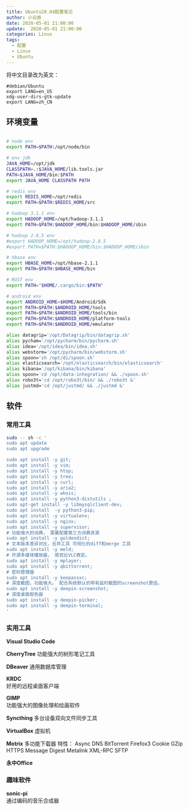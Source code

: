 ```yaml
---
title: Ubuntu20.04配置笔记
author: 小云吞
date: 2020-05-01 21:00:00
update:  2020-05-01 21:00:00
categories: Linux
tags: 
  - 配置
  - Linux
  - Ubuntu
---
```


将中文目录改为英文：

    #debian/Ubuntu
    export LANG=en_US
    xdg-user-dirs-gtk-update
    export LANG=zh_CN

## 环境变量

```bash

# node env
export PATH=$PATH:/opt/node/bin

# env jdk
JAVA_HOME=/opt/jdk
CLASSPATH=.:$JAVA_HOME/lib.tools.jar
PATH=$JAVA_HOME/bin:$PATH
export JAVA_HOME CLASSPATH PATH

# redis env
export REDIS_HOME=/opt/redis
export PATH=$PATH:$REDIS_HOME/src

# hadoop 3.1.1 env
export HADOOP_HOME=/opt/hadoop-3.1.1
export PATH=$PATH:$HADOOP_HOME/bin:$HADOOP_HOME/sbin

# hadoop 2.8.5 env
#export HADOOP_HOME=/opt/hadoop-2.8.5
#export PATH=$PATH:$HADOOP_HOME/bin:$HADOOP_HOME/sbin

# hbase env
export HBASE_HOME=/opt/hbase-2.1.1
export PATH=$PATH:$HBASE_HOME/bin

# RUST env
export PATH="$HOME/.cargo/bin:$PATH"

# android env
export ANDROID_HOME=$HOME/Android/Sdk
export PATH=$PATH:$ANDROID_HOME/tools
export PATH=$PATH:$ANDROID_HOME/tools/bin
export PATH=$PATH:$ANDROID_HOME/platform-tools
export PATH=$PATH:$ANDROID_HOME/emulator

alias datagrip='/opt/Datagrip/bin/datagrip.sh'
alias pycham='/opt/pycharm/bin/pycharm.sh'
alias idea='/opt/idea/bin/idea.sh'
alias webstorm='/opt/pycharm/bin/webstorm.sh'
alias spoon='sh /opt/di/spoon.sh'
alias elasticsearch='/opt/elasticsearch/bin/elasticsearch'
alias kibana='/opt/kibana/bin/kibana'
alias spoon='cd /opt/data-integration/ && ./spoon.sh'
alias robo3t='cd /opt/robo3t/bin/ && ./robo3t &'
alias justmd='cd /opt/justmd/ && ./justmd &'

```

## 软件

### 常用工具

```bash
sudo -- sh -c '
sudo apt update
sudo apt upgrade

sudo apt install -y git;
sudo apt install -y vim;
sudo apt install -y htop;
sudo apt install -y tree;
sudo apt install -y curl;
sudo apt install -y aria2;
sudo apt install -y whois;
sudo apt install -y python3-distutils ;
sudo apt-get install -y libmysqlclient-dev;
sudo apt install  -y python3-pip;
sudo apt install -y virtualenv;
sudo apt install -y nginx;
sudo apt install -y supervisor;
# 功能强大的词典， 需要配置第三方词典资源
sudo apt install -y goldendict;
# 文本版本差异对比，合并工具 可视化的diff和merge 工具
sudo apt install -y meld;
# 开源多媒体播放器， 感觉比VLC稳定。
sudo apt install -y mplayer;
sudo apt install -y qbittorrent;
# 密码管理器
sudo apt install -y keepassxc;
# 深度截图，功能强大。 配合系统默认的带有延时截图的screenshot更佳。
sudo apt install -y deepin-screenshot;
# 深度桌面取色器
sudo apt install -y deepin-picker;
sudo apt install -y deepin-terminal;
'
```
### 实用工具
**Visual Studio Code**

**CherryTree**
  功能强大的树形笔记工具

**DBeaver**
  通用数据库管理

**KRDC**  
  好用的远程桌面客户端

**GIMP**  
  功能强大的图像处理和绘画软件
  
**Syncthing**
  多台设备双向文件同步工具

**VirtualBox**
  虚拟机

**Motrix**
多功能下载器 
特性： Async DNS BitTorrent Firefox3 Cookie GZip HTTPS Message Digest Metalink XML-RPC SFTP

**永中Office**


### 趣味软件

**sonic-pi**  
  通过编码的音乐合成器








